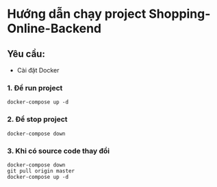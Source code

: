# Hướng dẫn chạy project Shopping-Online-Backend
## Yêu cầu: 
- Cài đặt Docker

### 1. Để run project
```
docker-compose up -d
```

### 2. Để stop project
```
docker-compose down
```

### 3. Khi có source code thay đổi
```
docker-compose down
git pull origin master
docker-compose up -d
```